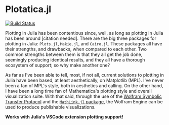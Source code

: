 # Plotatica.jl

[![Build Status](https://github.com/nondairyneutrino/Plotatica.jl/actions/workflows/CI.yml/badge.svg?branch=trunk)](https://github.com/nondairyneutrino/Plotatica.jl/actions/workflows/CI.yml?query=branch%3Atrunk)

Plotting in Julia has been contentious since, well, as long as plotting in Julia has been around [citation needed].  There are the big three packages for plotting in Julia: `Plots.jl`, `Makie.jl`, and `Cairo.jl`.  These packages all have their strengths, and drawbacks, when compared to each other.  Two common strengths between them is that they all get the job done, seemingly producing identical results, and they all have a thorough ecosystem of support; so why make another one?

As far as I've been able to tell, most, if not all, current solutions to plotting in Julia have been based, at least aesthetically, on Matplotlib (MPL).  I've never been a fan of MPL's style, both in aesthetics and calling.  On the other hand, I have been a long time fan of Mathematica's plotting style and overall visualization suite.  With that said, through the use of the [Wolfram Symbolic Transfer Protocol](https://www.wolfram.com/wstp/) and the [`MathLink.jl` package](https://github.com/JuliaInterop/MathLink.jl), the Wolfram Engine can be used to produce publishable visualizations.

**Works with Julia's VSCode extension plotting support!**
